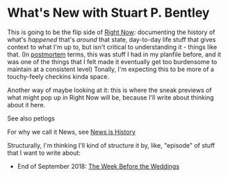 # What's New with Stuart P. Bentley

This is going to be the flip side of [Right Now][]: documenting the history of what's *happened* that's *around* that state, day-to-day life stuff that gives context to what I'm up to, but isn't critical to understanding it - things like that. (In [postmortem][] terms, this was stuff I had in my planfile before, and it was one of the things that I felt made it eventually get too burdensome to maintain at a consistent level) Tonally, I'm expecting this to be more of a touchy-feely checkins kinda space.

Another way of maybe looking at it: this is where the sneak previews of what might pop up in Right Now will be, because I'll write about thinking about it here.

See also petlogs

For why we call it News, see [News is History][]

[News is History]: 3e6b05c2-7cd7-40a3-b16f-35e81c844718.md

[postmortem]: f359a1e5-3e4f-4d30-8be3-0d0635c77ea4.md

Structurally, I'm thinking I'll kind of structure it by, like, "episode" of stuff that I want to write about:

- End of September 2018: [The Week Before the Weddings][2018W39]

[Right Now]: 41218b84-cd08-48a5-b91a-865e8b90c46a.md
[2018W39]: b40a356f-6296-41ca-b832-4401264992ce.md
